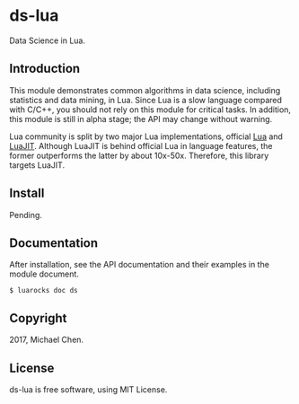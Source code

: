 # ds-lua

Data Science in Lua.

## Introduction

This module demonstrates common algorithms in data science, including
statistics and data mining, in Lua.  Since Lua is a slow language compared
with C/C++, you should not rely on this module for critical tasks.  In
addition, this module is still in alpha stage; the API may change without warning.

Lua community is split by two major Lua implementations, official [Lua](https://www.lua.org/)
and [LuaJIT](http://luajit.org/). Although LuaJIT is behind official Lua in
language features, the former outperforms the latter by about 10x-50x.  Therefore,
this library targets LuaJIT.

## Install

Pending.

## Documentation

After installation, see the API documentation and their examples in the module
document.

```
$ luarocks doc ds
```

## Copyright

2017, Michael Chen.

## License

ds-lua is free software, using MIT License.
